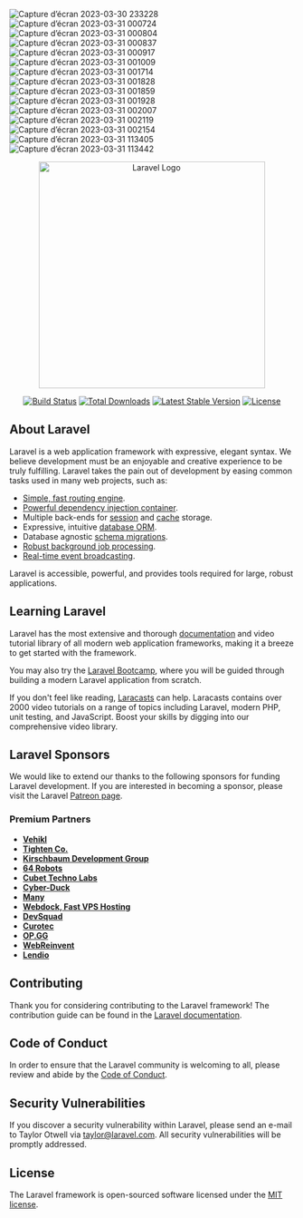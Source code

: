 ![Capture d’écran 2023-03-30 233228](https://github.com/DrissBensaid/Room-management-system-for-the-ibn-tofail-faculty-kenitra-morocco/assets/161262628/8a12ec2c-c0ff-44bb-9053-d2076263c251)
![Capture d’écran 2023-03-31 000724](https://github.com/DrissBensaid/Room-management-system-for-the-ibn-tofail-faculty-kenitra-morocco/assets/161262628/ccf264f4-2253-4622-a105-606c43bb0bea)
![Capture d’écran 2023-03-31 000804](https://github.com/DrissBensaid/Room-management-system-for-the-ibn-tofail-faculty-kenitra-morocco/assets/161262628/42d695d3-1d31-4484-af31-980098e04b8c)
![Capture d’écran 2023-03-31 000837](https://github.com/DrissBensaid/Room-management-system-for-the-ibn-tofail-faculty-kenitra-morocco/assets/161262628/c2fcdc54-54c5-428a-b7a2-09873e97376f)
![Capture d’écran 2023-03-31 000917](https://github.com/DrissBensaid/Room-management-system-for-the-ibn-tofail-faculty-kenitra-morocco/assets/161262628/244a444c-29d8-4a5e-b0ac-ad1a7e1d2dd2)
![Capture d’écran 2023-03-31 001009](https://github.com/DrissBensaid/Room-management-system-for-the-ibn-tofail-faculty-kenitra-morocco/assets/161262628/498ce346-e31f-4be7-8d77-b1c494cc136b)
![Capture d’écran 2023-03-31 001714](https://github.com/DrissBensaid/Room-management-system-for-the-ibn-tofail-faculty-kenitra-morocco/assets/161262628/bb691a22-5cab-4f94-a875-56b20c4b8453)
![Capture d’écran 2023-03-31 001828](https://github.com/DrissBensaid/Room-management-system-for-the-ibn-tofail-faculty-kenitra-morocco/assets/161262628/c9187801-7c1b-4e4e-90bd-29451c858b11)
![Capture d’écran 2023-03-31 001859](https://github.com/DrissBensaid/Room-management-system-for-the-ibn-tofail-faculty-kenitra-morocco/assets/161262628/d25b5c82-f1d2-4743-91b3-633009e36e5a)
![Capture d’écran 2023-03-31 001928](https://github.com/DrissBensaid/Room-management-system-for-the-ibn-tofail-faculty-kenitra-morocco/assets/161262628/8dc95216-a951-4e6e-afb5-d839a8d84efd)
![Capture d’écran 2023-03-31 002007](https://github.com/DrissBensaid/Room-management-system-for-the-ibn-tofail-faculty-kenitra-morocco/assets/161262628/fc78ee42-0dd1-459c-b816-8cc8db996e82)
![Capture d’écran 2023-03-31 002119](https://github.com/DrissBensaid/Room-management-system-for-the-ibn-tofail-faculty-kenitra-morocco/assets/161262628/d333a64d-7446-4f1c-8038-faa91c7158fb)
![Capture d’écran 2023-03-31 002154](https://github.com/DrissBensaid/Room-management-system-for-the-ibn-tofail-faculty-kenitra-morocco/assets/161262628/1c25cf73-d831-43c4-a406-e936fe0450e9)
![Capture d’écran 2023-03-31 113405](https://github.com/DrissBensaid/Room-management-system-for-the-ibn-tofail-faculty-kenitra-morocco/assets/161262628/158983c6-31bc-4d0d-9e7d-c13aa8cdc7f4)
![Capture d’écran 2023-03-31 113442](https://github.com/DrissBensaid/Room-management-system-for-the-ibn-tofail-faculty-kenitra-morocco/assets/161262628/287c76e1-9ea1-4e10-b4dd-125567b685f7)



<p align="center"><a href="https://laravel.com" target="_blank"><img src="https://raw.githubusercontent.com/laravel/art/master/logo-lockup/5%20SVG/2%20CMYK/1%20Full%20Color/laravel-logolockup-cmyk-red.svg" width="400" alt="Laravel Logo"></a></p>

<p align="center">
<a href="https://github.com/laravel/framework/actions"><img src="https://github.com/laravel/framework/workflows/tests/badge.svg" alt="Build Status"></a>
<a href="https://packagist.org/packages/laravel/framework"><img src="https://img.shields.io/packagist/dt/laravel/framework" alt="Total Downloads"></a>
<a href="https://packagist.org/packages/laravel/framework"><img src="https://img.shields.io/packagist/v/laravel/framework" alt="Latest Stable Version"></a>
<a href="https://packagist.org/packages/laravel/framework"><img src="https://img.shields.io/packagist/l/laravel/framework" alt="License"></a>
</p>

## About Laravel

Laravel is a web application framework with expressive, elegant syntax. We believe development must be an enjoyable and creative experience to be truly fulfilling. Laravel takes the pain out of development by easing common tasks used in many web projects, such as:

- [Simple, fast routing engine](https://laravel.com/docs/routing).
- [Powerful dependency injection container](https://laravel.com/docs/container).
- Multiple back-ends for [session](https://laravel.com/docs/session) and [cache](https://laravel.com/docs/cache) storage.
- Expressive, intuitive [database ORM](https://laravel.com/docs/eloquent).
- Database agnostic [schema migrations](https://laravel.com/docs/migrations).
- [Robust background job processing](https://laravel.com/docs/queues).
- [Real-time event broadcasting](https://laravel.com/docs/broadcasting).

Laravel is accessible, powerful, and provides tools required for large, robust applications.

## Learning Laravel

Laravel has the most extensive and thorough [documentation](https://laravel.com/docs) and video tutorial library of all modern web application frameworks, making it a breeze to get started with the framework.

You may also try the [Laravel Bootcamp](https://bootcamp.laravel.com), where you will be guided through building a modern Laravel application from scratch.

If you don't feel like reading, [Laracasts](https://laracasts.com) can help. Laracasts contains over 2000 video tutorials on a range of topics including Laravel, modern PHP, unit testing, and JavaScript. Boost your skills by digging into our comprehensive video library.

## Laravel Sponsors

We would like to extend our thanks to the following sponsors for funding Laravel development. If you are interested in becoming a sponsor, please visit the Laravel [Patreon page](https://patreon.com/taylorotwell).

### Premium Partners

- **[Vehikl](https://vehikl.com/)**
- **[Tighten Co.](https://tighten.co)**
- **[Kirschbaum Development Group](https://kirschbaumdevelopment.com)**
- **[64 Robots](https://64robots.com)**
- **[Cubet Techno Labs](https://cubettech.com)**
- **[Cyber-Duck](https://cyber-duck.co.uk)**
- **[Many](https://www.many.co.uk)**
- **[Webdock, Fast VPS Hosting](https://www.webdock.io/en)**
- **[DevSquad](https://devsquad.com)**
- **[Curotec](https://www.curotec.com/services/technologies/laravel/)**
- **[OP.GG](https://op.gg)**
- **[WebReinvent](https://webreinvent.com/?utm_source=laravel&utm_medium=github&utm_campaign=patreon-sponsors)**
- **[Lendio](https://lendio.com)**

## Contributing

Thank you for considering contributing to the Laravel framework! The contribution guide can be found in the [Laravel documentation](https://laravel.com/docs/contributions).

## Code of Conduct

In order to ensure that the Laravel community is welcoming to all, please review and abide by the [Code of Conduct](https://laravel.com/docs/contributions#code-of-conduct).

## Security Vulnerabilities

If you discover a security vulnerability within Laravel, please send an e-mail to Taylor Otwell via [taylor@laravel.com](mailto:taylor@laravel.com). All security vulnerabilities will be promptly addressed.

## License

The Laravel framework is open-sourced software licensed under the [MIT license](https://opensource.org/licenses/MIT).
